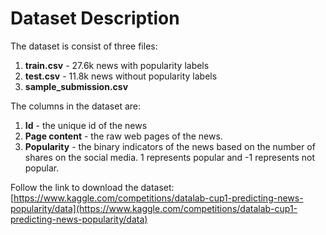 # Dataset Description
The dataset is consist of three files:

1. **train.csv** - 27.6k news with popularity labels
2. **test.csv** - 11.8k news without popularity labels
3. **sample_submission.csv**

The columns in the dataset are:

1. **Id** - the unique id of the news
2. **Page content** - the raw web pages of the news.
3. **Popularity** - the binary indicators of the news based on the number of shares on the social media. 1 represents popular and -1 represents not popular.

Follow the link to download the dataset: [https://www.kaggle.com/competitions/datalab-cup1-predicting-news-popularity/data](https://www.kaggle.com/competitions/datalab-cup1-predicting-news-popularity/data)